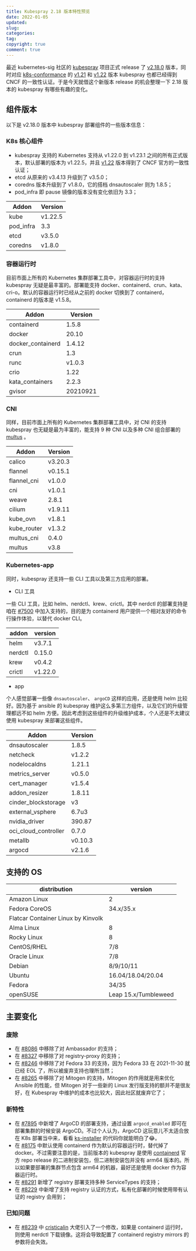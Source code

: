 ```yaml
---
title: Kubespray 2.18 版本特性预览
date: 2022-01-05
updated:
slug:
categories:
tag:
copyright: true
comment: true
---
```


最近 kubernetes-sig 社区的 [kubespray](https://github.com/kubernetes-sigs/kubespray) 项目正式 release 了 [v2.18.0](https://github.com/kubernetes-sigs/kubespray/releases/tag/v2.18.0) 版本，同时对应 [k8s-conformance](https://github.com/cncf/k8s-conformance) 的 [v1.21](https://github.com/cncf/k8s-conformance/pull/1748) 和 [v1.22](https://github.com/cncf/k8s-conformance/pull/1760) 版本 kubespray 也都已经得到 CNCF 的一致性认证。于是今天就借这个新版本 release 的机会整理一下 2.18 版本的 kubespray 有哪些有趣的变化。

## 组件版本

以下是 v2.18.0 版本中 kubespray 部署组件的一些版本信息：

### K8s 核心组件

- kubespray 支持的 Kubernetes 支持从 v1.22.0 到 v1.23.1 之间的所有正式版本，默认部署的版本为 v1.22.5，并且 [v1.22](https://github.com/cncf/k8s-conformance/pull/1760) 版本得到了 CNCF 官方的一致性认证；
- etcd 从原来的 v3.4.13 升级到了 v3.5.0；
- coredns 版本升级到了 v1.8.0，它的搭档 dnsautoscaler 则为 1.8.5；
- pod_infra 即 pause 镜像的版本没有变化依旧为 3.3；

| Addon     | Version |
| --------- | :------ |
| kube      | v1.22.5 |
| pod_infra | 3.3     |
| etcd      | v3.5.0  |
| coredns   | v1.8.0  |

### 容器运行时

目前市面上所有的 Kubernetes 集群部署工具中，对容器运行时的支持 kubespray 无疑是最丰富的。部署能支持 docker、containerd、crun、kata、cri-o。默认的容器运行时已经从之前的 docker 切换到了 containerd，containerd 的版本是 v1.5.8。

| Addon             | Version  |
| ----------------- | -------- |
| containerd        | 1.5.8    |
| docker            | 20.10    |
| docker_containerd | 1.4.12   |
| crun              | 1.3      |
| runc              | v1.0.3   |
| crio              | 1.22     |
| kata_containers   | 2.2.3    |
| gvisor            | 20210921 |

### CNI

同样，目前市面上所有的 Kubernetes 集群部署工具中，对 CNI 的支持 kubespray 也无疑是最为丰富的，能支持 9 种 CNI 以及多种 CNI 组合部署的 [multus](https://github.com/intel/multus-cni) 。

| Addon       | Version |
| ----------- | ------- |
| calico      | v3.20.3 |
| flannel     | v0.15.1 |
| flannel_cni | v1.0.0  |
| cni         | v1.0.1  |
| weave       | 2.8.1   |
| cilium      | v1.9.11 |
| kube_ovn    | v1.8.1  |
| kube_router | v1.3.2  |
| multus_cni  | 0.4.0   |
| multus      | v3.8    |

### Kubernetes-app

同时，kubespray 还支持一些 CLI 工具以及第三方应用的部署。

- CLI 工具

一些 CLI 工具，比如 helm、nerdctl、krew、crictl。其中 nerdctl 的部署支持是咱在 [#7500](https://github.com/kubernetes-sigs/kubespray/pull/7500) 中加入支持的，目的是为 containerd 用户提供一个相对友好的命令行操作体验，以替代 docker CLI。

| addon   | version |
| ------- | ------- |
| helm    | v3.7.1  |
| nerdctl | 0.15.0  |
| krew    | v0.4.2  |
| crictl  | v1.22.0 |

- app

个人感觉部署一些像 `dnsautoscaler`、 `argoCD` 这样的应用，还是使用 helm 比较好。因为基于 ansible 的 kubespray 维护这么多第三方组件，以及它们的升级管理都远不如 helm 方便。因此考虑到这些组件的升级维护成本，个人还是不太建议使用 kubespray 来部署这些组件。

| Addon                | Version |
| -------------------- | ------- |
| dnsautoscaler        | 1.8.5   |
| netcheck             | v1.2.2  |
| nodelocaldns         | 1.21.1  |
| metrics_server       | v0.5.0  |
| cert_manager         | v1.5.4  |
| addon_resizer        | 1.8.11  |
| cinder_blockstorage  | v3      |
| external_vsphere     | 6.7u3   |
| nvidia_driver        | 390.87  |
| oci_cloud_controller | 0.7.0   |
| metallb              | v0.10.3 |
| argocd               | v2.1.6  |

## 支持的 OS

| distribution                       | version              |
| ---------------------------------- | -------------------- |
| Amazon Linux                       | 2                    |
| Fedora CoreOS                      | 34.x/35.x            |
| Flatcar Container Linux by Kinvolk |                      |
| Alma Linux                         | 8                    |
| Rocky Linux                        | 8                    |
| CentOS/RHEL                        | 7/8                  |
| Oracle Linux                       | 7/8                  |
| Debian                             | 8/9/10/11            |
| Ubuntu                             | 16.04/18.04/20.04    |
| Fedora                             | 34/35                |
| openSUSE                           | Leap 15.x/Tumbleweed |

## 主要变化

### 废除

- 在 [#8086](https://github.com/kubernetes-sigs/kubespray/pull/8086) 中移除了对 Ambassador 的支持；
- 在 [#8327](https://github.com/kubernetes-sigs/kubespray/pull/8327) 中移除了对 registry-proxy 的支持；
- 在 [#8246](https://github.com/kubernetes-sigs/kubespray/pull/8246) 中移除了对 Fedora 33 的支持，因为  Fedora 33 在 2021-11-30 就已经 EOL 了，所以被废弃支持也理所当然；
- 在 [#8265](https://github.com/kubernetes-sigs/kubespray/pull/8265) 中移除了对 Mitogen 的支持，Mitogen 的作用就是用来优化 Ansible 的性能，但 Mitogen 对于一些新的 Linux 发行版支持的额并不是很友好，在 Kubespray 中维护的成本也比较大，因此社区就废弃它了；

### 新特性

- 在 [#7895](https://github.com/kubernetes-sigs/kubespray/pull/7895) 中新增了 ArgoCD 的部署支持，通过设置 `argocd_enabled` 即可在部署集群的时候安装 ArgoCD。不过个人认为，ArgoCD 这玩意儿不太适合放在 K8s 部署当中来，看看 [ks-installer](https://github.com/kubesphere/ks-installer) 的代码你就能明白了😂。
- 在 [#8175](https://github.com/kubernetes-sigs/kubespray/pull/8175) 中默认使用 containerd 作为默认的容器运行时，替代掉了 docker。不过需要注意的是，当前版本的 kubespray 是使用 [containerd](https://github.com/containerd/containerd) 官方 repo release 的二进制安装包，但二进制安装包并没有 arm64 版本的。所以如果要部署的集群节点包含 arm64 的机器，最好还是使用 docker 作为容器运行时。
- 在 [#8291](https://github.com/kubernetes-sigs/kubespray/pull/8291) 新增了 registry 部署支持多种 ServiceTypes 的支持；
- 在 [#8229](https://github.com/kubernetes-sigs/kubespray/pull/8229) 中新增了支持 registry 认证的方式，私有化部署的时候使用带有认证的 registry 会用到；

### 已知问题

- 在 [#8239](https://github.com/kubernetes-sigs/kubespray/pull/8239) 中 [cristicalin](https://github.com/cristicalin) 大佬引入了一个修改，如果是 containerd 运行时，则使用 nerdctl 下载镜像。这将会导致配置了 containerd registry mirrors 的参数将会失效。
